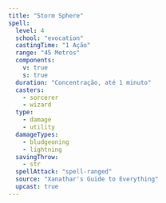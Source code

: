 ```yaml
---
title: "Storm Sphere"
spell:
  level: 4
  school: "evocation"
  castingTime: "1 Ação"
  range: "45 Metros"
  components:
    v: true
    s: true
  duration: "Concentração, até 1 minuto"
  casters:
    - sorcerer
    - wizard
  type:
    - damage
    - utility
  damageTypes:
    - bludgeoning
    - lightning
  savingThrow:
    - str
  spellAttack: "spell-ranged"
  source: "Xanathar's Guide to Everything"
  upcast: true
---
```

